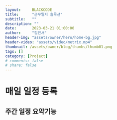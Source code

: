 ```yaml
---
layout:     BLACKCODE
title:      "근무일지 솔루션"
subtitle:   ""
description: ""
date:       2023-03-21 01:00:00
author:     "김민서"
header-img: "assets/owner/hero/home-bg.jpg"
header-video: "assets/video/metrix.mp4"
thumbnail: /assets/owner/blog/thumbs/thumb01.png
tags: []
category: [Project]
# comments: false
# share: false
---
```


# 매일 일정 등록
## 주간 일정 요약기능
